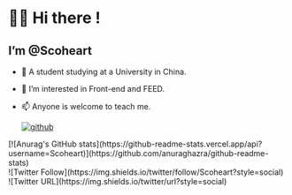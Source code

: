 # 🙋‍♂️ Hi there !
## I’m @Scoheart
- 🌱 A student studying at a University in China.
- 💞️ I’m interested in Front-end and FEED.
- 📫 Anyone is welcome to teach me.

  [![github](https://img.shields.io/badge/github-snowdreams1006-brightgreen.svg)](https://github.com/snowdreams1006)

<div>
[![Anurag's GitHub stats](https://github-readme-stats.vercel.app/api?username=Scoheart)](https://github.com/anuraghazra/github-readme-stats)
<div>
  ![Twitter Follow](https://img.shields.io/twitter/follow/Scoheart?style=social)
 ![Twitter URL](https://img.shields.io/twitter/url?style=social)
<!---
Scoheart/Scoheart is a ✨ special ✨ repository because its `README.md` (this file) appears on your GitHub profile.
You can click the Preview link to take a look at your changes.
--->
